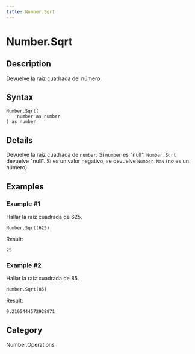 ```yaml
---
title: Number.Sqrt
---
```


# Number.Sqrt


## Description

Devuelve la raíz cuadrada del número.


## Syntax

```powerquery
Number.Sqrt(
    number as number
) as number
```


## Details

Devuelve la raíz cuadrada de <code>number</code>.    Si <code>number</code> es "null", <code>Number.Sqrt</code> devuelve "null". Si es un valor negativo, se devuelve <code>Number.NaN</code> (no es un número).


## Examples

### Example #1 
Hallar la raíz cuadrada de 625.
```powerquery
Number.Sqrt(625)
```

Result: 
```powerquery
25
```


### Example #2 
Hallar la raíz cuadrada de 85.
```powerquery
Number.Sqrt(85)
```

Result: 
```powerquery
9.2195444572928871
```




## Category
Number.Operations
